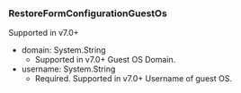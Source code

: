 ### RestoreFormConfigurationGuestOs
Supported in v7.0+

- domain: System.String
  - Supported in v7.0+
Guest OS Domain.
- username: System.String
  - Required. Supported in v7.0+
Username of guest OS.
